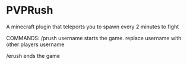 # PVPRush
A minecraft plugin that teleports you to spawn every 2 minutes to fight

COMMANDS:
/prush username
starts the game. replace username with other players username

/erush 
ends the game

